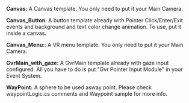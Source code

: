 **Canvas:** A Canvas template. You only need to put it your Main Camera.

**Canvas_Button**: A button template already with Pointer Click/Enter/Exit events and background and text color change animation. To use, put it inside a canvas.

**Canvas_Menu:**: A VR menu template. You only need to put it your Main Camera.

**GvrMain_with_gaze:** A GvrMain template already with gaze input configured. All you have to do is put "Gvr Pointer Input Module" in your Event System.

**WayPoint:** A sphere to be used asway point. Please check waypointLogic.cs comments and Waypoint sample for more info.